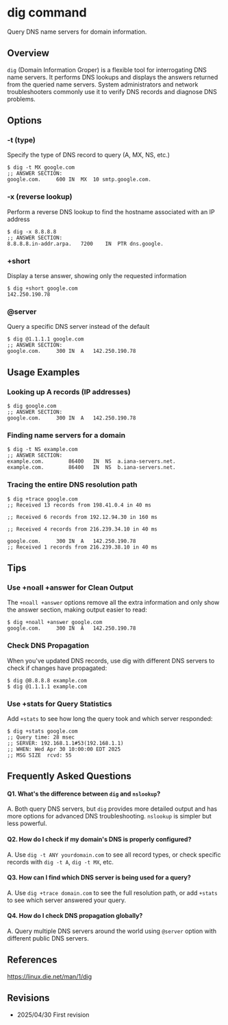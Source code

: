 # dig command

Query DNS name servers for domain information.

## Overview

`dig` (Domain Information Groper) is a flexible tool for interrogating DNS name servers. It performs DNS lookups and displays the answers returned from the queried name servers. System administrators and network troubleshooters commonly use it to verify DNS records and diagnose DNS problems.

## Options

### **-t (type)**

Specify the type of DNS record to query (A, MX, NS, etc.)

```console
$ dig -t MX google.com
;; ANSWER SECTION:
google.com.		600	IN	MX	10 smtp.google.com.
```

### **-x (reverse lookup)**

Perform a reverse DNS lookup to find the hostname associated with an IP address

```console
$ dig -x 8.8.8.8
;; ANSWER SECTION:
8.8.8.8.in-addr.arpa.	7200	IN	PTR	dns.google.
```

### **+short**

Display a terse answer, showing only the requested information

```console
$ dig +short google.com
142.250.190.78
```

### **@server**

Query a specific DNS server instead of the default

```console
$ dig @1.1.1.1 google.com
;; ANSWER SECTION:
google.com.		300	IN	A	142.250.190.78
```

## Usage Examples

### Looking up A records (IP addresses)

```console
$ dig google.com
;; ANSWER SECTION:
google.com.		300	IN	A	142.250.190.78
```

### Finding name servers for a domain

```console
$ dig -t NS example.com
;; ANSWER SECTION:
example.com.		86400	IN	NS	a.iana-servers.net.
example.com.		86400	IN	NS	b.iana-servers.net.
```

### Tracing the entire DNS resolution path

```console
$ dig +trace google.com
;; Received 13 records from 198.41.0.4 in 40 ms

;; Received 6 records from 192.12.94.30 in 160 ms

;; Received 4 records from 216.239.34.10 in 40 ms

google.com.		300	IN	A	142.250.190.78
;; Received 1 records from 216.239.38.10 in 40 ms
```

## Tips

### Use +noall +answer for Clean Output

The `+noall +answer` options remove all the extra information and only show the answer section, making output easier to read:

```console
$ dig +noall +answer google.com
google.com.		300	IN	A	142.250.190.78
```

### Check DNS Propagation

When you've updated DNS records, use dig with different DNS servers to check if changes have propagated:

```console
$ dig @8.8.8.8 example.com
$ dig @1.1.1.1 example.com
```

### Use +stats for Query Statistics

Add `+stats` to see how long the query took and which server responded:

```console
$ dig +stats google.com
;; Query time: 28 msec
;; SERVER: 192.168.1.1#53(192.168.1.1)
;; WHEN: Wed Apr 30 10:00:00 EDT 2025
;; MSG SIZE  rcvd: 55
```

## Frequently Asked Questions

#### Q1. What's the difference between `dig` and `nslookup`?
A. Both query DNS servers, but `dig` provides more detailed output and has more options for advanced DNS troubleshooting. `nslookup` is simpler but less powerful.

#### Q2. How do I check if my domain's DNS is properly configured?
A. Use `dig -t ANY yourdomain.com` to see all record types, or check specific records with `dig -t A`, `dig -t MX`, etc.

#### Q3. How can I find which DNS server is being used for a query?
A. Use `dig +trace domain.com` to see the full resolution path, or add `+stats` to see which server answered your query.

#### Q4. How do I check DNS propagation globally?
A. Query multiple DNS servers around the world using `@server` option with different public DNS servers.

## References

https://linux.die.net/man/1/dig

## Revisions

- 2025/04/30 First revision